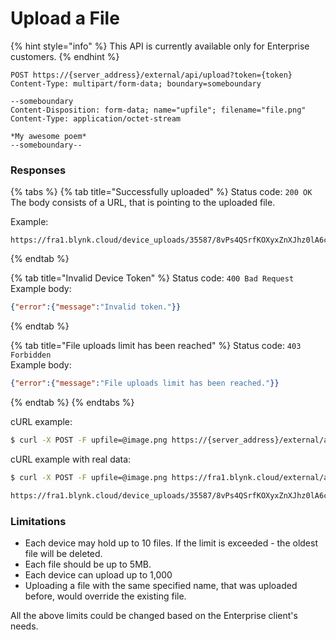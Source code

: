 # Upload a File

{% hint style="info" %}
This API is currently available only for Enterprise customers.
{% endhint %}

```http
POST https://{server_address}/external/api/upload?token={token}
Content-Type: multipart/form-data; boundary=someboundary

--someboundary
Content-Disposition: form-data; name="upfile"; filename="file.png"
Content-Type: application/octet-stream

*My awesome poem*
--someboundary--
```

### Responses

{% tabs %}
{% tab title="Successfully uploaded" %}
Status code: `200 OK`\
The body consists of a URL, that is pointing to the uploaded file.

Example:

```
https://fra1.blynk.cloud/device_uploads/35587/8vPs4QSrfKOXyxZnXJhz0lA6cax7WQe8.png
```
{% endtab %}

{% tab title="Invalid Device Token" %}
Status code: `400 Bad Request`\
Example body:

```json
{"error":{"message":"Invalid token."}}
```
{% endtab %}

{% tab title="File uploads limit has been reached" %}
Status code: `403 Forbidden`\
Example body:

```json
{"error":{"message":"File uploads limit has been reached."}}
```
{% endtab %}
{% endtabs %}

cURL example:

```bash
$ curl -X POST -F upfile=@image.png https://{server_address}/external/api/upload?token={token}
```

cURL example with real data:

```bash
$ curl -X POST -F upfile=@image.png https://fra1.blynk.cloud/external/api/upload?token=jO3u7d6qkjWncxw91D1glSHIe5hJ7bSk

https://fra1.blynk.cloud/device_uploads/35587/8vPs4QSrfKOXyxZnXJhz0lA6cax7WQe8.png
```

### Limitations

* Each device may hold up to 10 files. If the limit is exceeded - the oldest file will be deleted.
* Each file should be up to 5MB.
* Each device can upload up to 1,000
* Uploading a file with the same specified name, that was uploaded before, would override the existing file.

All the above limits could be changed based on the Enterprise client's needs.
